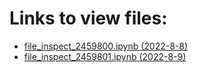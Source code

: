 # Links to view files:

* [file_inspect_2459800.ipynb (2022-8-8)](https://nbviewer.jupyter.org/github/HERA-Team/H5C_Notebooks/blob/main/file_inspect/file_inspect_2459800.ipynb)
* [file_inspect_2459801.ipynb (2022-8-9)](https://nbviewer.jupyter.org/github/HERA-Team/H5C_Notebooks/blob/main/file_inspect/file_inspect_2459801.ipynb)